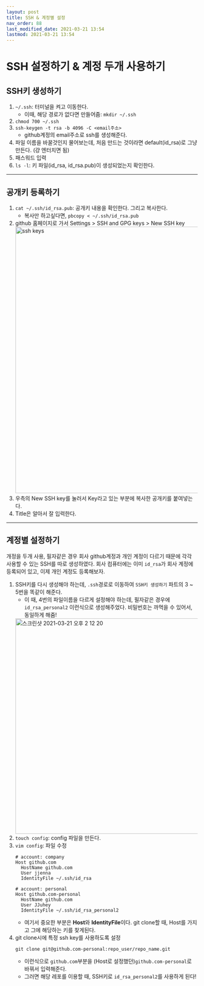 ```yaml
---
layout: post
title: SSH & 계정별 설정
nav_order: 88
last_modified_date: 2021-03-21 13:54
lastmod: 2021-03-21 13:54
---
```


# **SSH 설정하기 & 계정 두개 사용하기**

## SSH키 생성하기
1. `~/.ssh`: 터미널을 켜고 이동한다.
    * 이때, 해당 경로가 없다면 만들어줌: `mkdir ~/.ssh`
2. `chmod 700 ~/.ssh`
3. `ssh-keygen -t rsa -b 4096 -C <email주소>`
    * github계정의 email주소로 ssh를 생성해준다.
4. 파일 이름을 바꿀것인지 물어보는데, 처음 만드는 것이라면 default(id_rsa)로 그냥 만든다. (걍 엔터치면 됨)
5. 패스워드 입력
6. `ls -l`: 키 파일(id_rsa, id_rsa.pub)이 생성되었는지 확인한다.
* * * 

## 공개키 등록하기
1. `cat ~/.ssh/id_rsa.pub`: 공개키 내용을 확인한다. 그리고 복사한다.
    * 복사만 하고싶다면, `pbcopy < ~/.ssh/id_rsa.pub`
2. github 홈페이지로 가서 Settings > SSH and GPG keys > New SSH key
    <img width="700" alt="ssh keys" src="https://user-images.githubusercontent.com/53938072/111894475-61556280-8a4e-11eb-99fc-1c5401bbd8b0.png">
3. 우측의 New SSH key를 눌러서 Key라고 있는 부분에 복사한 공개키를 붙여넣는다.
4. Title은 알아서 잘 입력한다.
* * *

## 계정별 설정하기
개정을 두개 사용, 필자같은 경우 회사 github계정과 개인 계정이 다르기 때문에 각각 사용할 수 있는 SSH를 따로 생성하였다. 회사 컴퓨터에는 이미 `id_rsa`가 회사 계정에 등록되어 있고, 이제 개인 계정도 등록해보자.
1. SSH키를 다시 생성해야 하는데, `.ssh`경로로 이동하여 `SSH키 생성하기` 파트의 3 ~ 5번을 똑같이 해준다.
    * 이 때, 4번의 파일이름을 다르게 설정해야 하는데, 필자같은 경우에 `id_rsa_personal2` 이런식으로 생성해주었다. 비밀번호는 까먹을 수 있어서, 동일하게 해줌!
    <img width="566" alt="스크린샷 2021-03-21 오후 2 12 20" src="https://user-images.githubusercontent.com/53938072/111894634-decda280-8a4f-11eb-9c1b-b2c83f8413a2.png">
2. `touch config`: config 파일을 만든다.
3. `vim config`: 파일 수정
    ```shell
    # account: company
    Host github.com
	  HostName github.com
	  User jjenna
	  IdentityFile ~/.ssh/id_rsa

    # account: personal
    Host github.com-personal
	  HostName github.com
	  User JJuhey
	  IdentityFile ~/.ssh/id_rsa_personal2
    ```
    * 여기서 중요한 부분은 <span class='text-purple-000'>**Host**</span>와 <span class='text-purple-000'>**IdentityFile**</span>이다. git clone할 때, Host를 가지고 그에 해당하는 키를 찾게된다.
4. git clone시에 특정 ssh key를 사용하도록 설정
    ```shell
    git clone git@github.com-personal:repo_user/repo_name.git
    ```
    * 이런식으로 `github.com`부분을 (Host로 설정했던)`github.com-personal`로 바꿔서 입력해준다.
    * 그러면 해당 레포를 이용할 때, SSH키로 `id_rsa_personal2`를 사용하게 된다!
